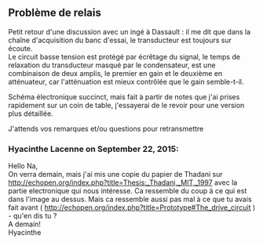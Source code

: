 ## Problème de relais



Petit retour d'une discussion avec un ingé à Dassault : il me dit que dans la
chaîne d'acquisition du banc d'essai, le transducteur est toujours sur écoute.  
Le circuit basse tension est protégé par écrêtage du signal, le temps de
relaxation du transducteur masqué par le condensateur, est une combinaison de
deux amplis, le premier en gain et le deuxième en atténuateur, car
l'atténuation est mieux contrôlée que le gain semble-t-il.  
  
Schéma électronique succinct, mais fait à partir de notes que j'ai prises
rapidement sur un coin de table, j'essayerai de le revoir pour une version
plus détaillée.  
  
J'attends vos remarques et/ou questions pour retransmettre



### **Hyacinthe Lacenne** on September 22, 2015:



Hello Na,  
On verra demain, mais j'ai mis une copie du papier de Thadani sur
<http://echopen.org/index.php?title=Thesis:_Thadani,_MIT,_1997> avec la partie
electronique qui nous intéresse. Ca ressemble du coup à ce qui est dans
l'image au dessus. Mais ca ressemble aussi pas mal à ce que tu avais fait
avant ( <http://echopen.org/index.php?title=Prototype#The_drive_circuit> ) -
qu'en dis tu ?  
A demain!  
Hyacinthe



